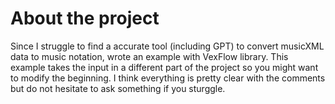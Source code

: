 # About the project
Since I struggle to find a accurate tool (including GPT) to convert musicXML data to music notation, wrote an example with VexFlow library.
This example takes the input in a different part of the project so you might want to modify the beginning.
I think everything is pretty clear with the comments but do not hesitate to ask something if you sturggle.
